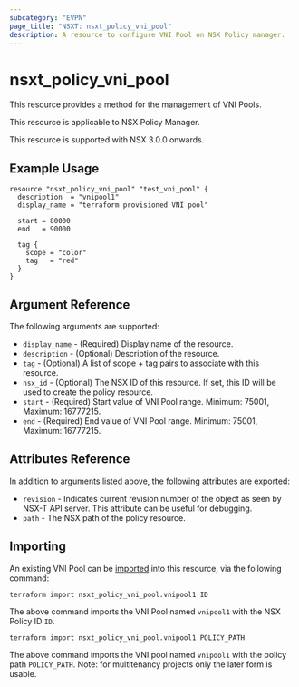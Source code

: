 ```yaml
---
subcategory: "EVPN"
page_title: "NSXT: nsxt_policy_vni_pool"
description: A resource to configure VNI Pool on NSX Policy manager.
---
```


# nsxt_policy_vni_pool

This resource provides a method for the management of VNI Pools.

This resource is applicable to NSX Policy Manager.

This resource is supported with NSX 3.0.0 onwards.

## Example Usage

```hcl
resource "nsxt_policy_vni_pool" "test_vni_pool" {
  description  = "vnipool1"
  display_name = "terraform provisioned VNI pool"

  start = 80000
  end   = 90000

  tag {
    scope = "color"
    tag   = "red"
  }
}
```

## Argument Reference

The following arguments are supported:

* `display_name` - (Required) Display name of the resource.
* `description` - (Optional) Description of the resource.
* `tag` - (Optional) A list of scope + tag pairs to associate with this resource.
* `nsx_id` - (Optional) The NSX ID of this resource. If set, this ID will be used to create the policy resource.
* `start` - (Required) Start value of VNI Pool range. Minimum: 75001, Maximum: 16777215.
* `end` - (Required) End value of VNI Pool range. Minimum: 75001, Maximum: 16777215.

## Attributes Reference

In addition to arguments listed above, the following attributes are exported:

* `revision` - Indicates current revision number of the object as seen by NSX-T API server. This attribute can be useful for debugging.
* `path` - The NSX path of the policy resource.

## Importing

An existing VNI Pool can be [imported][docs-import] into this resource, via the following command:

[docs-import]: https://developer.hashicorp.com/terraform/cli/import

```shell
terraform import nsxt_policy_vni_pool.vnipool1 ID
```

The above command imports the VNI Pool named `vnipool1` with the NSX Policy ID `ID`.

```shell
terraform import nsxt_policy_vni_pool.vnipool1 POLICY_PATH
```

The above command imports the VNI pool named `vnipool1` with the policy path `POLICY_PATH`.
Note: for multitenancy projects only the later form is usable.

